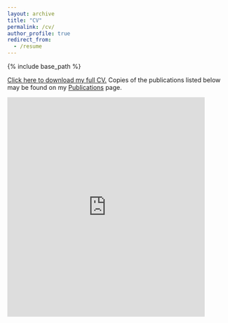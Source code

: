 ```yaml
---
layout: archive
title: "CV"
permalink: /cv/
author_profile: true
redirect_from:
  - /resume
---
```


{% include base_path %}

[Click here to download my full CV.](https://pjbruna.github.io/files/Bruna_CV.pdf) Copies of the publications listed below may be found on my [Publications](https://pjbruna.github.io/publications) page.

<embed src="https://pjbruna.github.io/files/Bruna_CV.pdf" type="application/pdf" width="450px" height="500px" />
